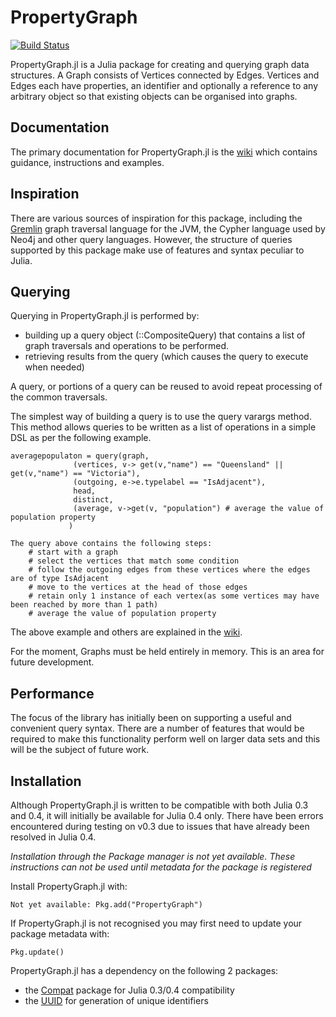# PropertyGraph

[![Build Status](https://travis-ci.org/PhillP/PropertyGraph.jl.svg?branch=master)](https://travis-ci.org/PhillP/PropertyGraph.jl)

PropertyGraph.jl is a Julia package for creating and querying graph data structures.  A Graph consists of Vertices connected by Edges.  Vertices and Edges each have properties, an identifier and optionally a reference to any arbitrary object so that existing objects can be organised into graphs.

## Documentation

The primary documentation for PropertyGraph.jl is the [wiki](https://github.com/PhillP/PropertyGraph.jl/wiki) which contains guidance, instructions and examples.

## Inspiration

There are various sources of inspiration for this package, including the [Gremlin](https://github.com/tinkerpop/gremlin/wiki) graph traversal language for the JVM, the Cypher language used by Neo4j and other query languages.  However, the structure of queries supported by this package make use of features and syntax peculiar to Julia.

## Querying

Querying in PropertyGraph.jl is performed by:
 - building up a query object (::CompositeQuery) that contains a list of graph traversals and operations to be performed.
 - retrieving results from the query (which causes the query to execute when needed)

A query, or portions of a query can be reused to avoid repeat processing of the common traversals.

The simplest way of building a query is  to use the query varargs method.  This method allows queries to be written as a list of operations in a simple DSL as per the following example.
```
averagepopulaton = query(graph,
			  (vertices, v-> get(v,"name") == "Queensland" || get(v,"name") == "Victoria"),
			  (outgoing, e->e.typelabel == "IsAdjacent"),
			  head,
			  distinct,
			  (average, v->get(v, "population") # average the value of population property
			 )

The query above contains the following steps:
	# start with a graph
	# select the vertices that match some condition
	# follow the outgoing edges from these vertices where the edges are of type IsAdjacent
	# move to the vertices at the head of those edges
	# retain only 1 instance of each vertex(as some vertices may have been reached by more than 1 path)
	# average the value of population property
```

The above example and others are explained in the [wiki](https://github.com/PhillP/PropertyGraph.jl/wiki).

For the moment, Graphs must be held entirely in memory.  This is an area for future development.

## Performance
The focus of the library has initially been on supporting a useful and convenient query syntax.  There are a number of features that would be required to make this functionality perform well on larger data sets and this will be the subject of future work.

## Installation

Although PropertyGraph.jl is written to be compatible with both Julia 0.3 and 0.4, it will initially be available for Julia 0.4 only.  There have been errors encountered during testing on v0.3 due to issues that have already been resolved in Julia 0.4.

*Installation through the Package manager is not yet available.  These instructions can not be used until metadata for the package is registered*

Install PropertyGraph.jl with:
```
Not yet available: Pkg.add("PropertyGraph")
```

If PropertyGraph.jl is not recognised you may first need to update your package metadata with:
```
Pkg.update()
```

PropertyGraph.jl has a dependency on the following 2 packages:
- the [Compat](https://github.com/JuliaLang/Compat.jl) package for Julia 0.3/0.4 compatibility
- the [UUID](https://github.com/forio/UUID.jl) for generation of unique identifiers
